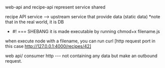 web-api and recipe-api represent service
shared

recipe API service --> upstream service that provide data (static data)
\*note that in the real world, it is DB

- #! === SHEBANG it is made executable by running chmod+x filename.js

when execute node with a filename, you can run curl [http request port in this case http://127.0.0.1:4000/recipes/42]

web api/ consumer http --- not containing any data but make an outbound request.
